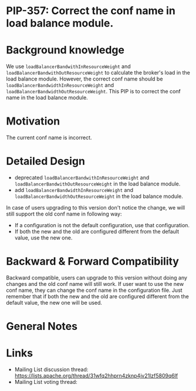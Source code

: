 # PIP-357: Correct the conf name in load balance module.

# Background knowledge

We use `loadBalancerBandwithInResourceWeight` and `loadBalancerBandwithOutResourceWeight` to calculate the broker's load in the load balance module. However, the correct conf name should be `loadBalancerBandwidthInResourceWeight` and `loadBalancerBandwidthOutResourceWeight`. This PIP is to correct the conf name in the load balance module.

# Motivation

The current conf name is incorrect.


# Detailed Design

- deprecated `loadBalancerBandwithInResourceWeight` and `loadBalancerBandwithOutResourceWeight` in the load balance module.
- add `loadBalancerBandwidthInResourceWeight` and `loadBalancerBandwidthOutResourceWeight` in the load balance module.

In case of users upgrading to this version don't notice the change, we will still support the old conf name in following way:
- If a configuration is not the default configuration, use that configuration.
- If both the new and the old are configured different from the default value, use the new one.

# Backward & Forward Compatibility

Backward compatible, users can upgrade to this version without doing any changes and the old conf name will still work.
If user want to use the new conf name, they can change the conf name in the configuration file.
Just remember that if both the new and the old are configured different from the default value, the new one will be used.

# General Notes

# Links

<!--
Updated afterwards
-->
* Mailing List discussion thread: https://lists.apache.org/thread/31wfq2hhprn4zknp4jv21lzf5809q6lf
* Mailing List voting thread:
